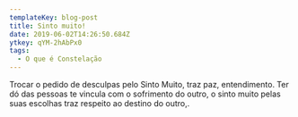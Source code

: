 ```yaml
---
templateKey: blog-post
title: Sinto muito!
date: 2019-06-02T14:26:50.684Z
ytkey: qYM-2hAbPx0
tags:
  - O que é Constelação
---
```

Trocar o pedido de desculpas pelo Sinto Muito, traz paz, entendimento. Ter dó das pessoas te vincula com o sofrimento do outro, o sinto muito pelas suas escolhas traz respeito ao destino do outro,.
